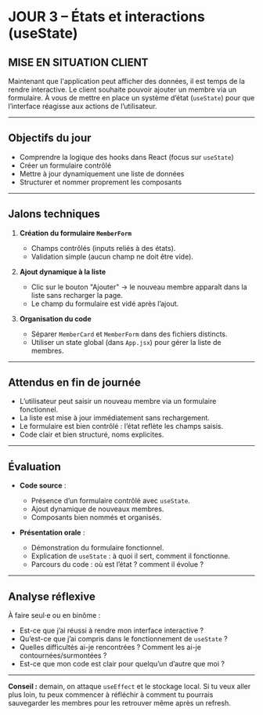 # JOUR 3 – États et interactions (useState)

## MISE EN SITUATION CLIENT

Maintenant que l'application peut afficher des données, il est temps de la rendre interactive. Le client souhaite pouvoir ajouter un membre via un formulaire. À vous de mettre en place un système d’état (`useState`) pour que l’interface réagisse aux actions de l’utilisateur.

---

## Objectifs du jour

- Comprendre la logique des hooks dans React (focus sur `useState`)
- Créer un formulaire contrôlé
- Mettre à jour dynamiquement une liste de données
- Structurer et nommer proprement les composants

---

## Jalons techniques

1. **Création du formulaire `MemberForm`**
   - Champs contrôlés (inputs reliés à des états).
   - Validation simple (aucun champ ne doit être vide).

2. **Ajout dynamique à la liste**
   - Clic sur le bouton "Ajouter" → le nouveau membre apparaît dans la liste sans recharger la page.
   - Le champ du formulaire est vidé après l’ajout.

3. **Organisation du code**
   - Séparer `MemberCard` et `MemberForm` dans des fichiers distincts.
   - Utiliser un state global (dans `App.jsx`) pour gérer la liste de membres.

---

## Attendus en fin de journée

- L’utilisateur peut saisir un nouveau membre via un formulaire fonctionnel.
- La liste est mise à jour immédiatement sans rechargement.
- Le formulaire est bien contrôlé : l’état reflète les champs saisis.
- Code clair et bien structuré, noms explicites.

---

## Évaluation 

- **Code source** :
  - Présence d’un formulaire contrôlé avec `useState`.
  - Ajout dynamique de nouveaux membres.
  - Composants bien nommés et organisés.

- **Présentation orale** :
  - Démonstration du formulaire fonctionnel.
  - Explication de `useState` : à quoi il sert, comment il fonctionne.
  - Parcours du code : où est l’état ? comment il évolue ?

---

## Analyse réflexive

À faire seul·e ou en binôme :
- Est-ce que j’ai réussi à rendre mon interface interactive ?
- Qu’est-ce que j’ai compris dans le fonctionnement de `useState` ?
- Quelles difficultés ai-je rencontrées ? Comment les ai-je contournées/surmontées ?
- Est-ce que mon code est clair pour quelqu’un d’autre que moi ?

---

**Conseil :** demain, on attaque `useEffect` et le stockage local. Si tu veux aller plus loin, tu peux commencer à réfléchir à comment tu pourrais sauvegarder les membres pour les retrouver même après un refresh.
